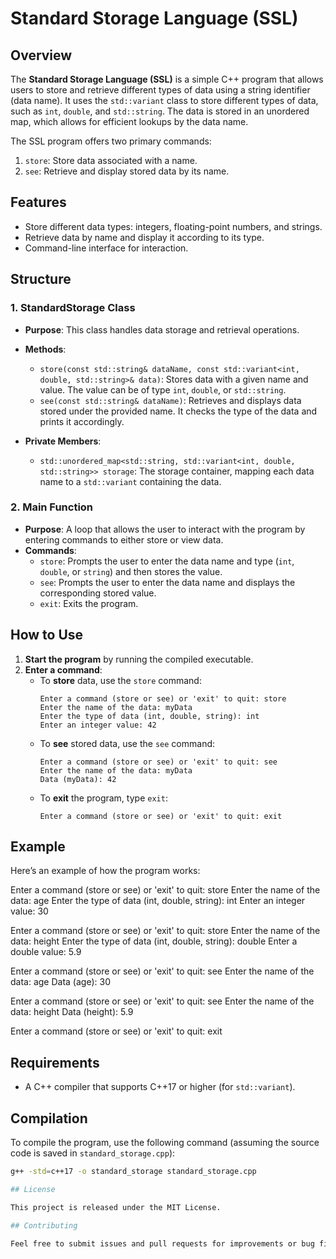 # Standard Storage Language (SSL)

## Overview
The **Standard Storage Language (SSL)** is a simple C++ program that allows users to store and retrieve different types of data using a string identifier (data name). It uses the `std::variant` class to store different types of data, such as `int`, `double`, and `std::string`. The data is stored in an unordered map, which allows for efficient lookups by the data name.

The SSL program offers two primary commands:
1. `store`: Store data associated with a name.
2. `see`: Retrieve and display stored data by its name.

## Features
- Store different data types: integers, floating-point numbers, and strings.
- Retrieve data by name and display it according to its type.
- Command-line interface for interaction.

## Structure

### 1. **StandardStorage Class**
   - **Purpose**: This class handles data storage and retrieval operations.
   - **Methods**:
     - `store(const std::string& dataName, const std::variant<int, double, std::string>& data)`: Stores data with a given name and value. The value can be of type `int`, `double`, or `std::string`.
     - `see(const std::string& dataName)`: Retrieves and displays data stored under the provided name. It checks the type of the data and prints it accordingly.

   - **Private Members**:
     - `std::unordered_map<std::string, std::variant<int, double, std::string>> storage`: The storage container, mapping each data name to a `std::variant` containing the data.

### 2. **Main Function**
   - **Purpose**: A loop that allows the user to interact with the program by entering commands to either store or view data.
   - **Commands**:
     - `store`: Prompts the user to enter the data name and type (`int`, `double`, or `string`) and then stores the value.
     - `see`: Prompts the user to enter the data name and displays the corresponding stored value.
     - `exit`: Exits the program.

## How to Use

1. **Start the program** by running the compiled executable.
2. **Enter a command**:
   - To **store** data, use the `store` command:
     ```
     Enter a command (store or see) or 'exit' to quit: store
     Enter the name of the data: myData
     Enter the type of data (int, double, string): int
     Enter an integer value: 42
     ```
   - To **see** stored data, use the `see` command:
     ```
     Enter a command (store or see) or 'exit' to quit: see
     Enter the name of the data: myData
     Data (myData): 42
     ```
   - To **exit** the program, type `exit`:
     ```
     Enter a command (store or see) or 'exit' to quit: exit
     ```

## Example

Here’s an example of how the program works:

Enter a command (store or see) or 'exit' to quit: store Enter the name of the data: age Enter the type of data (int, double, string): int Enter an integer value: 30

Enter a command (store or see) or 'exit' to quit: store Enter the name of the data: height Enter the type of data (int, double, string): double Enter a double value: 5.9

Enter a command (store or see) or 'exit' to quit: see Enter the name of the data: age Data (age): 30

Enter a command (store or see) or 'exit' to quit: see Enter the name of the data: height Data (height): 5.9

Enter a command (store or see) or 'exit' to quit: exit

## Requirements
- A C++ compiler that supports C++17 or higher (for `std::variant`).

## Compilation

To compile the program, use the following command (assuming the source code is saved in `standard_storage.cpp`):

```bash
g++ -std=c++17 -o standard_storage standard_storage.cpp

## License

This project is released under the MIT License.

## Contributing

Feel free to submit issues and pull requests for improvements or bug fixes.
